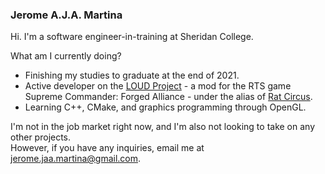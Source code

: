 ### Jerome A.J.A. Martina

Hi. I'm a software engineer-in-training at Sheridan College.

What am I currently doing?
- Finishing my studies to graduate at the end of 2021.
- Active developer on the [LOUD Project](https://github.com/LOUD-Project/Git-LOUD) - a mod for the RTS game Supreme Commander: Forged Alliance - under the alias of [Rat Circus](https://github.com/TheRatCircus).
- Learning C++, CMake, and graphics programming through OpenGL.

I'm not in the job market right now, and I'm also not looking to take on any other projects.  
However, if you have any inquiries, email me at jerome.jaa.martina@gmail.com.

<!--
Here are some ideas to get you started:

- 🌱 I’m currently learning ...
- 👯 I’m looking to collaborate on ...
- 🤔 I’m looking for help with ...
- 💬 Ask me about ...

-->
